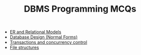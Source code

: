 <h1 align='center'> DBMS Programming MCQs </h1><br>

- [ER and Relational Models](https://www.geeksforgeeks.org/dbms-gq/er-and-relational-models-gq/)
- [Database Design (Normal Forms)](https://www.geeksforgeeks.org/dbms-gq/database-design-normal-forms-gq/)
- [Transactions and concurrency control](https://www.geeksforgeeks.org/dbms-gq/transactions-and-concurrency-control-gq/)
- [File structures](https://www.geeksforgeeks.org/dbms-gq/file-structures-sequential-files-indexing-b-and-b-trees-gq/)
